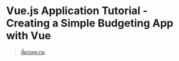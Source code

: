 
Vue.js Application Tutorial - Creating a Simple Budgeting App with Vue
===




> [ที่มาบทความ](https://matthiashager.com/complete-vuejs-application-tutorial).
<!--stackedit_data:
eyJoaXN0b3J5IjpbMTg2MDE1NDA2OF19
-->